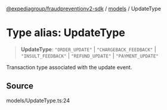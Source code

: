 [@expediagroup/fraudpreventionv2-sdk](../../index.md) / [models](../index.md) / UpdateType

# Type alias: UpdateType

> **UpdateType**: `"ORDER_UPDATE"` \| `"CHARGEBACK_FEEDBACK"` \| `"INSULT_FEEDBACK"` \| `"REFUND_UPDATE"` \| `"PAYMENT_UPDATE"`

Transaction type associated with the update event.

## Source

models/UpdateType.ts:24

